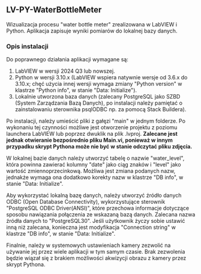 ## LV-PY-WaterBottleMeter
Wizualizacja procesu "water bottle meter" zrealizowana w LabVIEW i Python. Aplikacja zapisuje wyniki pomiarów do lokalnej bazy danych.

### Opis instalacji
Do poprawnego działania aplikacji wymagane są:
1. LabVIEW w wersji 2024 Q3 lub nowszej.
2. Python w wersji 3.10.x (LabVIEW wspiera natywnie wersje od 3.6.x do 3.10.x; chęć użycia innej wersji wymaga zmiany "Python version" w klastrze "Python info", w stanie "Data: Initialize").
3. Lokalnie utworzona baza danych (zalecany PostgreSQL jako SZBD (System Zarządzania Bazą Danych), po instalacji należy pamiętać o zainstalowaniu sterownika psqlODBC np. za pomocą Stack Buildera).

Po instalacji, należy umieścić pliki z gałęzi "main" w jednym folderze. Po wykonaniu tej czynności możliwe jest otworzenie projektu z poziomu launchera LabVIEW lub poprzez dwuklik na plik .lvproj. **Zalecane jest jednak otwieranie bezpośrednio pliku Main.vi, ponieważ w innym przypadku skrypt Pythona może nie być w stanie odczytać pliku zdjęcia.**

W lokalnej bazie danych należy utworzyć tabelę o nazwie "water_level", która powinna zawierać kolumny "date" jako ciąg znaków i "level" jako wartość zmiennoprzecinkową. Możliwa jest zmiana podanych nazw, jednakże wymaga ona dodatkowo korekty nazw w klastrze "DB info", w stanie "Data: Initialize".

Aby wykorzystać lokalną bazę danych, należy utworzyć źródło danych ODBC (Open Database Connectivity), wykorzystujące sterownik "PostgreSQL ODBC Driver(ANSI)", które przechowa informacje dotyczące sposobu nawiązania połączenia ze wskazaną bazą danych. Zalecana nazwa źródła danych to "PostgreSQL30". Jeśli użytkownik życzy sobie ustawić inną niż zalecana, konieczna jest modyfikacja "Connection string" w klastrze "DB info", w stanie "Data: Initialize".

Finalnie, należy w systemowych ustawieniach kamery zezwolić na używanie jej przez wiele aplikacji w tym samym czasie. Brak zezwolenia będzie wiązał się z brakiem możliwości akwizycji obrazu z kamery przez skrypt Pythona.
